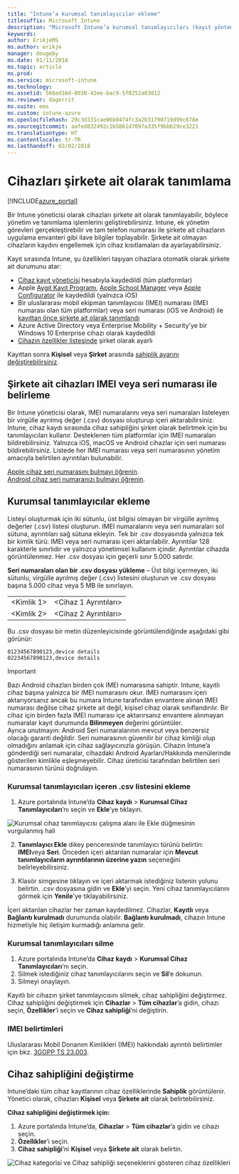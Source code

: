 ```yaml
---
title: "Intune’a kurumsal tanımlayıcılar ekleme"
titlesuffix: Microsoft Intune
description: "Microsoft Intune’a kurumsal tanımlayıcıları (kayıt yöntemi, IMEI ve seri numaraları) eklemeyi öğrenin."
keywords: 
author: ErikjeMS
ms.author: erikje
manager: dougeby
ms.date: 01/11/2018
ms.topic: article
ms.prod: 
ms.service: microsoft-intune
ms.technology: 
ms.assetid: 566ed16d-8030-42ee-bac9-5f8252a83012
ms.reviewer: dagerrit
ms.suite: ems
ms.custom: intune-azure
ms.openlocfilehash: 29c3d331cae06b0474fc3a2b31790719d99c678e
ms.sourcegitcommit: aafed032492c1b5861d7097a335f9bbb29ce3221
ms.translationtype: HT
ms.contentlocale: tr-TR
ms.lasthandoff: 03/02/2018
---
```

# <a name="identify-devices-as-corporate-owned"></a>Cihazları şirkete ait olarak tanımlama

[!INCLUDE[azure_portal](./includes/azure_portal.md)]

Bir Intune yöneticisi olarak cihazları şirkete ait olarak tanımlayabilir, böylece yönetim ve tanımlama işlemlerini geliştirebilirsiniz. Intune, ek yönetim görevleri gerçekleştirebilir ve tam telefon numarası ile şirkete ait cihazların uygulama envanteri gibi ilave bilgiler toplayabilir. Şirkete ait olmayan cihazların kaydını engellemek için cihaz kısıtlamaları da ayarlayabilirsiniz.

Kayıt sırasında Intune, şu özellikleri taşıyan cihazlara otomatik olarak şirkete ait durumunu atar:

- [Cihaz kayıt yöneticisi](device-enrollment-manager-enroll.md) hesabıyla kaydedildi (tüm platformlar)
- Apple [Aygıt Kayıt Programı](device-enrollment-program-enroll-ios.md), [Apple School Manager](apple-school-manager-set-up-ios.md) veya [Apple Configurator](apple-configurator-enroll-ios.md) ile kaydedildi (yalnızca iOS)
- Bir uluslararası mobil ekipman tanımlayıcısı (IMEI) numarası (IMEI numarası olan tüm platformlar) veya seri numarası (iOS ve Android) ile [kayıttan önce şirkete ait olarak tanımlandı](#identify-corporate-owned-devices-with-imei-or-serial-number)
- Azure Active Directory veya Enterprise Mobility + Security’ye bir Windows 10 Enterprise cihazı olarak kaydedildi
- [Cihazın özellikler listesinde](#change-device-ownership) şirket olarak ayarlı

Kayıttan sonra **Kişisel** veya **Şirket** arasında [sahiplik ayarını değiştirebilirsiniz](#change-device-ownership).

## <a name="identify-corporate-owned-devices-with-imei-or-serial-number"></a>Şirkete ait cihazları IMEI veya seri numarası ile belirleme

Bir Intune yöneticisi olarak, IMEI numaralarını veya seri numaraları listeleyen bir virgülle ayrılmış değer (.csv) dosyası oluşturup içeri aktarabilirsiniz. Intune, cihaz kaydı sırasında cihaz sahipliğini şirket olarak belirtmek için bu tanımlayıcıları kullanır. Desteklenen tüm platformlar için IMEI numaraları bildirebilirsiniz. Yalnızca iOS, macOS ve Android cihazlar için seri numarası bildirebilirsiniz. Listede her IMEI numarası veya seri numarasının yönetim amacıyla belirtilen ayrıntıları bulunabilir.

<!-- When you upload serial numbers for company-owned iOS devices, they must be paired with a corporate enrollment profile. Devices must then be enrolled using either Apple’s device enrollment program (DEP) or Apple Configurator to have them appear as company-owned. -->

[Apple cihaz seri numarasını bulmayı öğrenin](https://support.apple.com/HT204308).<br>
[Android cihaz seri numaranızı bulmayı öğrenin](https://support.google.com/store/answer/3333000).

## <a name="add-corporate-identifiers"></a>Kurumsal tanımlayıcılar ekleme
Listeyi oluşturmak için iki sütunlu, üst bilgisi olmayan bir virgülle ayrılmış değerler (.csv) listesi oluşturun. IMEI numaralarını veya seri numaraları sol sütuna, ayrıntıları sağ sütuna ekleyin. Tek bir .csv dosyasında yalnızca tek bir kimlik türü: IMEI veya seri numarası içeri aktarılabilir. Ayrıntılar 128 karakterle sınırlıdır ve yalnızca yönetimsel kullanım içindir. Ayrıntılar cihazda görüntülenmez. Her .csv dosyası için geçerli sınır 5.000 satırdır.

**Seri numaraları olan bir .csv dosyası yükleme** – Üst bilgi içermeyen, iki sütunlu, virgülle ayrılmış değer (.csv) listesini oluşturun ve .csv dosyası başına 5.000 cihaz veya 5 MB ile sınırlayın.

|||
|-|-|
|&lt;Kimlik 1&gt;|&lt;Cihaz 1 Ayrıntıları&gt;|
|&lt;Kimlik 2&gt;|&lt;Cihaz 2 Ayrıntıları&gt;|

Bu .csv dosyası bir metin düzenleyicisinde görüntülendiğinde aşağıdaki gibi görünür:

```
01234567890123,device details
02234567890123,device details
```

> [!IMPORTANT]
> Bazı Android cihazları birden çok IMEI numarasına sahiptir. Intune, kayıtlı cihaz başına yalnızca bir IMEI numarasını okur. IMEI numarasını içeri aktarıyorsanız ancak bu numara Intune tarafından envantere alınan IMEI numarası değilse cihaz şirkete ait değil, kişisel cihaz olarak sınıflandırılır. Bir cihaz için birden fazla IMEI numarası içe aktarırsanız envantere alınmayan numaralar kayıt durumunda **Bilinmeyen** değerini görüntüler.<br>
>Ayrıca unutmayın: Android Seri numaralarının mevcut veya benzersiz olacağı garanti değildir. Seri numarasının güvenilir bir cihaz kimliği olup olmadığını anlamak için cihaz sağlayıcınızla görüşün.
>Cihazın Intune’a gönderdiği seri numaralar, cihazdaki Android Ayarları/Hakkında menülerinde gösterilen kimlikle eşleşmeyebilir. Cihaz üreticisi tarafından belirtilen seri numarasının türünü doğrulayın.

### <a name="add-a-csv-list-of-corporate-identifiers"></a>Kurumsal tanımlayıcıları içeren .csv listesini ekleme

1. Azure portalında Intune’da **Cihaz kaydı** > **Kurumsal Cihaz Tanımlayıcıları**’nı seçin ve **Ekle**’ye tıklayın.

 ![Kurumsal cihaz tanımlayıcısı çalışma alanı ile Ekle düğmesinin vurgulanmış hali](./media/add-corp-id.png)

2. **Tanımlayıcı Ekle** dikey penceresinde tanımlayıcı türünü belirtin: **IMEI**veya **Seri**. Önceden içeri aktarılan numaralar için **Mevcut tanımlayıcıların ayrıntılarının üzerine yazın** seçeneğini belirleyebilirsiniz.

3. Klasör simgesine tıklayın ve içeri aktarmak istediğiniz listenin yolunu belirtin. .csv dosyasına gidin ve **Ekle**’yi seçin. Yeni cihaz tanımlayıcılarını görmek için **Yenile**'ye tıklayabilirsiniz.

İçeri aktarılan cihazlar her zaman kaydedilmez. Cihazlar, **Kayıtlı** veya **Bağlantı kurulmadı** durumunda olabilir. **Bağlantı kurulmadı**, cihazın Intune hizmetiyle hiç iletişim kurmadığı anlamına gelir.

### <a name="delete-corporate-identifiers"></a>Kurumsal tanımlayıcıları silme

1. Azure portalında Intune’da **Cihaz kaydı** > **Kurumsal Cihaz Tanımlayıcıları**’nı seçin.
2. Silmek istediğiniz cihaz tanımlayıcılarını seçin ve **Sil**’e dokunun.
3. Silmeyi onaylayın.

Kayıtlı bir cihazın şirket tanımlayıcısını silmek, cihaz sahipliğini değiştirmez. Cihaz sahipliğini değiştirmek için **Cihazlar** > **Tüm cihazlar**’a gidin, cihazı seçin, **Özellikler**’i seçin ve **Cihaz sahipliği**’ni değiştirin.

### <a name="imei-specifications"></a>IMEI belirtimleri
Uluslararası Mobil Donanım Kimlikleri (IMEI) hakkındaki ayrıntılı belirtimler için bkz. [3GGPP TS 23.003](https://portal.3gpp.org/desktopmodules/Specifications/SpecificationDetails.aspx?specificationId=729).

## <a name="change-device-ownership"></a>Cihaz sahipliğini değiştirme

Intune’daki tüm cihaz kayıtlarının cihaz özelliklerinde **Sahiplik** görüntülenir. Yönetici olarak, cihazları **Kişisel** veya **Şirkete ait** olarak belirtebilirsiniz.

**Cihaz sahipliğini değiştirmek için:**
1. Azure portalında Intune’da, **Cihazlar** > **Tüm cihazlar**’a gidin ve cihazı seçin.
3. **Özellikler**’i seçin.
4. **Cihaz sahipliği**’ni **Kişisel** veya **Şirkete ait** olarak belirtin.

  ![Cihaz kategorisi ve Cihaz sahipliği seçeneklerini gösteren cihaz özellikleri](./media/device-properties.png)
